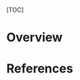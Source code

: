 [TOC]

# Overview

# References

[repo]: https://github.com/openai/gym
[faq]: https://github.com/openai/gym/wiki/FAQ
[doc]: https://gym.openai.com/docs/
